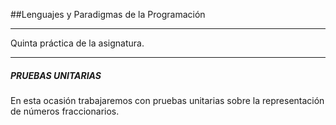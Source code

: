 ##Lenguajes y Paradigmas de la Programación


------------

Quinta práctica de la asignatura. 

------------

##### **PRUEBAS UNITARIAS**

En esta ocasión trabajaremos con pruebas unitarias sobre la representación
de números fraccionarios. 
           
